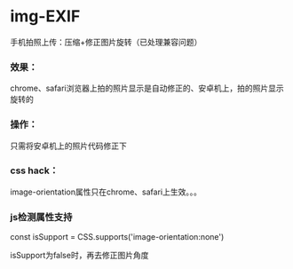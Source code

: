 # img-EXIF

手机拍照上传：压缩+修正图片旋转（已处理兼容问题）


### 效果：
chrome、safari浏览器上拍的照片显示是自动修正的、安卓机上，拍的照片显示旋转的

### 操作：
只需将安卓机上的照片代码修正下

### css hack：
image-orientation属性只在chrome、safari上生效。。。

### js检测属性支持
const isSupport = CSS.supports('image-orientation:none')

isSupport为false时，再去修正图片角度

